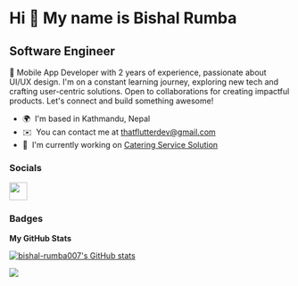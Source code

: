 Hi 👋 My name is Bishal Rumba
=============================

Software Engineer
-----------------

🚀 Mobile App Developer with 2 years of experience, passionate about UI/UX design. I'm on a constant learning journey, exploring new tech and crafting user-centric solutions. Open to collaborations for creating impactful products. Let's connect and build something awesome!

* 🌍  I'm based in Kathmandu, Nepal
* ✉️  You can contact me at [thatflutterdev@gmail.com](mailto:thatflutterdev@gmail.com)
* 🚀  I'm currently working on [Catering Service Solution](http://github.com/bishal-rumba007/catering-user-app)


### Socials

<p align="left"> <a href="https://www.github.com/bishal-rumba007" target="_blank" rel="noreferrer"> <picture> <source media="(prefers-color-scheme: dark)" srcset="https://raw.githubusercontent.com/danielcranney/readme-generator/main/public/icons/socials/github-dark.svg" /> <source media="(prefers-color-scheme: light)" srcset="https://raw.githubusercontent.com/danielcranney/readme-generator/main/public/icons/socials/github.svg" /> <img src="https://raw.githubusercontent.com/danielcranney/readme-generator/main/public/icons/socials/github.svg" width="32" height="32" /> </picture> </a></p>

### Badges

<b>My GitHub Stats</b>

<a href="http://www.github.com/bishal-rumba007"><img src="https://github-readme-stats.vercel.app/api?username=bishal-rumba007&show_icons=true&hide=&count_private=true&title_color=6366f1&text_color=ffffff&icon_color=6366f1&bg_color=171717&hide_border=true&show_icons=true" alt="bishal-rumba007's GitHub stats" /></a>

<a href="http://www.github.com/bishal-rumba007"><img src="https://github-readme-streak-stats.herokuapp.com/?user=bishal-rumba007&stroke=ffffff&background=171717&ring=6366f1&fire=6366f1&currStreakNum=ffffff&currStreakLabel=6366f1&sideNums=ffffff&sideLabels=ffffff&dates=ffffff&hide_border=true" /></a>
